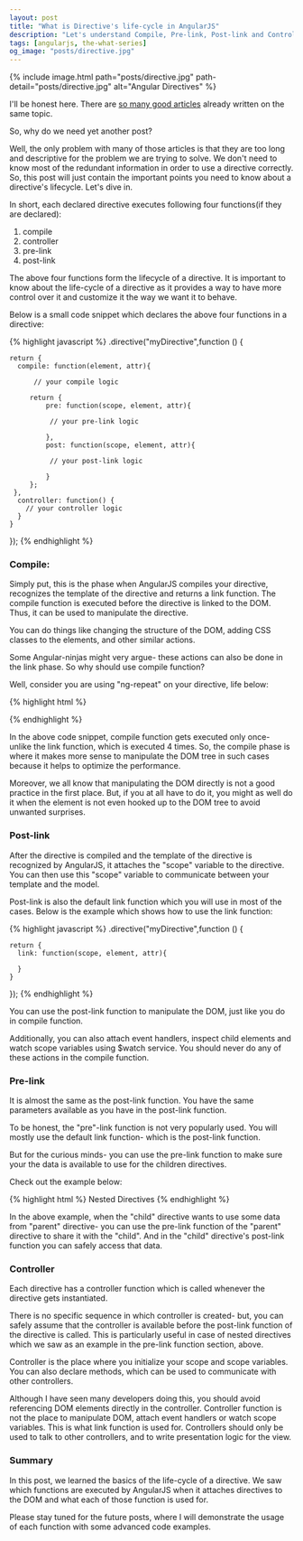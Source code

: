 ```yaml
---
layout: post
title: "What is Directive's life-cycle in AngularJS"
description: "Let's understand Compile, Pre-link, Post-link and Controller functions in AngularJS directives. Directive lifehooks. This article explains importance of each function and when to use which function in AngularJS directives."
tags: [angularjs, the-what-series]
og_image: "posts/directive.jpg"
---
```


{% include image.html path="posts/directive.jpg" path-detail="posts/directive.jpg" alt="Angular Directives" %}

I'll be honest here. There are [so many good articles](https://www.google.com/webhp?sourceid=chrome-instant&ion=1&espv=2&ie=UTF-8#q=directives%20life%20cycle%20in%20angularjs) already written on the same topic.

So, why do we need yet another post?

Well, the only problem with many of those articles is that they are too long and descriptive for the problem we are trying to solve. We don't need to know most of the redundant information in order to use a directive correctly. So, this post will just contain the important points you need to know about a directive's lifecycle. Let's dive in.

In short, each declared directive executes following four functions(if they are declared):
1. compile
2. controller
3. pre-link
4. post-link

The above four functions form the lifecycle of a directive. It is important to know about the life-cycle of a directive as it provides a way to have more control over it and customize it the way we want it to behave.

Below is a small code snippet which declares the above four functions in a directive:

{% highlight javascript %}
.directive("myDirective",function () {

    return {
      compile: function(element, attr){

          // your compile logic
 
         return {
             pre: function(scope, element, attr){

              // your pre-link logic
 
             },
             post: function(scope, element, attr){

              // your post-link logic
 
             }
         };
     },
	  controller: function() {
        // your controller logic
      }
    }
});
{% endhighlight %}


### Compile:
Simply put, this is the phase when AngularJS compiles your directive, recognizes the template of the directive and returns a link function. The compile function is executed before the directive is linked to the DOM. Thus, it can be used to manipulate the directive.

You can do things like changing the structure of the DOM, adding CSS classes to the elements, and other similar actions.

Some Angular-ninjas might very argue- these actions can also be done in the link phase. So why should use compile function?

Well, consider you are using "ng-repeat" on your directive, life below:

{% highlight html %}
<div ng-repeat="items in [1,2,3,4]" my-directive>
{% endhighlight %}

In the above code snippet, compile function gets executed only once- unlike the link function, which is executed 4 times. So, the compile phase is where it makes more sense to manipulate the DOM tree in such cases because it helps to optimize the performance.

Moreover, we all know that manipulating the DOM directly is not a good practice in the first place. But, if you at all have to do it, you might as well do it when the element is not even hooked up to the DOM tree to avoid unwanted surprises.


### Post-link
After the directive is compiled and the template of the directive is recognized by AngularJS, it attaches the "scope" variable to the directive. You can then use this "scope" variable to communicate between your template and the model.

Post-link is also the default link function which you will use in most of the cases. Below is the example which shows how to use the link function:

{% highlight javascript %}
.directive("myDirective",function () {

    return {
      link: function(scope, element, attr){

      }
    }
});
{% endhighlight %}

You can use the post-link function to manipulate the DOM, just like you do in compile function.

Additionally, you can also attach event handlers, inspect child elements and watch scope variables using $watch service. You should never do any of these actions in the compile function.


### Pre-link
It is almost the same as the post-link function. You have the same parameters available as you have in the post-link function.

To be honest, the "pre"-link function is not very popularly used. You will mostly use the default link function- which is the post-link function.

But for the curious minds- you can use the pre-link function to make sure your the data is available to use for the children directives. 

Check out the example below:

{% highlight html %}
<parent>
	<child>
		Nested Directives
	</child>
</parent>
{% endhighlight %}

In the above example, when the "child" directive wants to use some data from "parent" directive- you can use the pre-link function of the "parent" directive to share it with the "child". And in the "child" directive's post-link function you can safely access that data.


### Controller
Each directive has a controller function which is called whenever the directive gets instantiated.

There is no specific sequence in which controller is created- but, you can safely assume that the controller is available before the post-link function of the directive is called. This is particularly useful in case of nested directives which we saw as an example in the pre-link function section, above.

Controller is the place where you initialize your scope and scope variables. You can also declare methods, which can be used to communicate with other controllers.

Although I have seen many developers doing this, you should avoid referencing DOM elements directly in the controller. Controller function is not the place to manipulate DOM, attach event handlers or watch scope variables. This is what link function is used for. Controllers should only be used to talk to other controllers, and to write presentation logic for the view.


### Summary
In this post, we learned the basics of the life-cycle of a directive. We saw which functions are executed by AngularJS when it attaches directives to the DOM and what each of those function is used for.

Please stay tuned for the future posts, where I will demonstrate the usage of each function with some advanced code examples.


